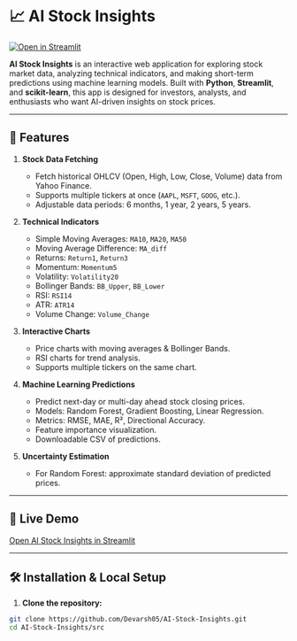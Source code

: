 # 📈 AI Stock Insights

[![Open in Streamlit](https://static.streamlit.io/badges/streamlit_badge_black_white.svg)](https://share.streamlit.io/Devarsh05/AI-Stock-Insights/main/src/app.py)

**AI Stock Insights** is an interactive web application for exploring stock market data, analyzing technical indicators, and making short-term predictions using machine learning models. Built with **Python**, **Streamlit**, and **scikit-learn**, this app is designed for investors, analysts, and enthusiasts who want AI-driven insights on stock prices.

---

## 🌟 Features

1. **Stock Data Fetching**
   - Fetch historical OHLCV (Open, High, Low, Close, Volume) data from Yahoo Finance.
   - Supports multiple tickers at once (`AAPL`, `MSFT`, `GOOG`, etc.).
   - Adjustable data periods: 6 months, 1 year, 2 years, 5 years.

2. **Technical Indicators**
   - Simple Moving Averages: `MA10`, `MA20`, `MA50`
   - Moving Average Difference: `MA_diff`
   - Returns: `Return1`, `Return3`
   - Momentum: `Momentum5`
   - Volatility: `Volatility20`
   - Bollinger Bands: `BB_Upper`, `BB_Lower`
   - RSI: `RSI14`
   - ATR: `ATR14`
   - Volume Change: `Volume_Change`

3. **Interactive Charts**
   - Price charts with moving averages & Bollinger Bands.
   - RSI charts for trend analysis.
   - Supports multiple tickers on the same chart.

4. **Machine Learning Predictions**
   - Predict next-day or multi-day ahead stock closing prices.
   - Models: Random Forest, Gradient Boosting, Linear Regression.
   - Metrics: RMSE, MAE, R², Directional Accuracy.
   - Feature importance visualization.
   - Downloadable CSV of predictions.

5. **Uncertainty Estimation**
   - For Random Forest: approximate standard deviation of predicted prices.

---

## 🚀 Live Demo

[Open AI Stock Insights in Streamlit](https://share.streamlit.io/Devarsh05/AI-Stock-Insights/main/src/app.py)

---

## 🛠 Installation & Local Setup

1. **Clone the repository:**

```bash
git clone https://github.com/Devarsh05/AI-Stock-Insights.git
cd AI-Stock-Insights/src
